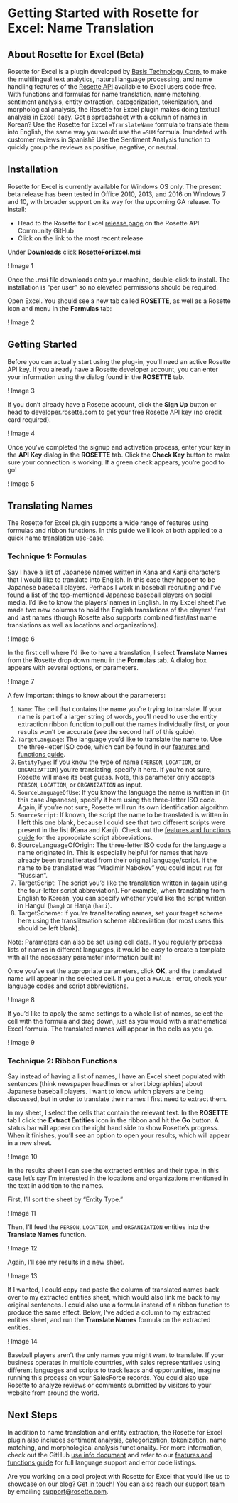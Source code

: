 # Getting Started with Rosette for Excel: Name Translation
## About Rosette for Excel (Beta)
Rosette for Excel is a plugin developed by [Basis Technology Corp.](https://www.rosette.com/about-us/) to make the multilingual text analytics, natural language processing, and name handling features of the [Rosette API](https://developer.rosette.com/) available to Excel users code-free. With functions and formulas for name translation, name matching, sentiment analysis, entity extraction, categorization, tokenization, and morphological analysis, the Rosette for Excel plugin makes doing textual analysis in Excel easy. Got a spreadsheet with a column of names in Korean? Use the Rosette for Excel `=TranslateName` formula to translate them into English, the same way you would use the `=SUM` formula. Inundated with customer reviews in Spanish? Use the Sentiment Analysis function to quickly group the reviews as positive, negative, or neutral. 
## Installation
Rosette for Excel is currently available for Windows OS only. The present beta release has been tested in Office 2010, 2013, and 2016 on Windows 7 and 10, with broader support on its way for the upcoming GA release. To install:
* Head to the Rosette for Excel [release page](https://github.com/rosette-api-community/rosette-for-excel/releases) on the Rosette API Community GitHub
* Click on the link to the most recent release 

Under **Downloads** click **RosetteForExcel.msi** 

! Image 1

Once the .msi file downloads onto your machine, double-click to install. The installation is "per user” so no elevated permissions should be required.

Open Excel. You should see a new tab called **ROSETTE**, as well as a Rosette icon and menu in the **Formulas** tab:

! Image 2

## Getting Started
Before you can actually start using the plug-in, you’ll need an active Rosette API key. If you already have a Rosette developer account, you can enter your information using the dialog found in the **ROSETTE** tab.

! Image 3

If you don’t already have a Rosette account, click the **Sign Up** button or head to developer.rosette.com to get your free Rosette API key (no credit card required). 

! Image 4

Once you’ve completed the signup and activation process, enter your key in the **API Key** dialog in the **ROSETTE** tab. Click the **Check Key** button to make sure your connection is working. If a green check appears, you’re good to go! 

! Image 5

## Translating Names
The Rosette for Excel plugin supports a wide range of features using formulas and ribbon functions. In this guide we’ll look at both applied to a quick name translation use-case.
### Technique 1: Formulas
Say I have a list of Japanese names written in Kana and Kanji characters that I would like to translate into English. In this case they happen to be Japanese baseball players. Perhaps I work in baseball recruiting and I’ve found a list of the top-mentioned Japanese baseball players on social media. I’d like to know the players’ names in English. In my Excel sheet I’ve made two new columns to hold the English translations of the players’ first and last names (though Rosette also supports combined first/last name translations as well as locations and organizations).

! Image 6

In the first cell where I’d like to have a translation, I select **Translate Names** from the Rosette drop down menu in the **Formulas** tab. A dialog box appears with several options, or parameters.

! Image 7

A few important things to know about the parameters: 
1. `Name`: The cell that contains the name you’re trying to translate. If your name is part of a larger string of words, you’ll need to use the entity extraction ribbon function to pull out the names individually first, or your results won’t be accurate (see the second half of this guide).
2. `TargetLanguage`: The language you’d like to translate the name to. Use the three-letter ISO code, which can be found in our [features and functions guide](https://developer.rosette.com/features-and-functions).
3. `EntityType`: If you know the type of name (`PERSON`, `LOCATION`, or `ORGANIZATION`) you’re translating, specify it here. If you’re not sure, Rosette will make its best guess. Note, this parameter only accepts `PERSON`, `LOCATION`, or `ORGANIZATION` as input.
4. `SourceLanguageOfUse`: If you know the language the name is written in (in this case Japanese), specify it here using the three-letter ISO code. Again, if you’re not sure, Rosette will run its own identification algorithm. 
5. `SourceScript`: If known, the script the name to be translated is written in. I left this one blank, because I could see that two different scripts were present in the list (Kana and Kanji). Check out the [features and functions guide](https://developer.rosette.com/features-and-functions) for the appropriate script abbreviations.
6. SourceLanguageOfOrigin: The three-letter ISO code for the language a name originated in. This is especially helpful for names that have already been transliterated from their original language/script. If the name to be translated was “Vladimir Nabokov” you could input `rus` for “Russian”. 
7. TargetScript: The script you’d like the translation written in (again using the four-letter script abbreviation). For example, when translating from English to Korean, you can specify whether you’d like the script written in Hangul (`hang`) or Hanja (`hani`). 
8. TargetScheme: If you’re transliterating names, set your target scheme here using the transliteration scheme abbreviation (for most users this should be left blank).

Note: Parameters can also be set using cell data. If you regularly process lists of names in different languages, it would be easy to create a template with all the necessary parameter information built in!

Once you’ve set the appropriate parameters, click **OK**, and the translated name will appear in the selected cell. If you get a `#VALUE!` error, check your language codes and script abbreviations. 

! Image 8

If you’d like to apply the same settings to a whole list of names, select the cell with the formula and drag down, just as you would with a mathematical Excel formula. The translated names will appear in the cells as you go.

! Image 9

### Technique 2: Ribbon Functions
Say instead of having a list of names, I have an Excel sheet populated with sentences (think newspaper headlines or short biographies) about Japanese baseball players. I want to know which players are being discussed, but in order to translate their names I first need to extract them. 

In my sheet, I select the cells that contain the relevant text. In the **ROSETTE** tab I click the **Extract Entities** icon in the ribbon and hit the **Go** button. A status bar will appear on the right hand side to show Rosette’s progress. When it finishes, you’ll see an option to open your results, which will appear in a new sheet. 

! Image 10

In the results sheet I can see the extracted entities and their type. In this case let’s say I’m interested in the locations and organizations mentioned in the text in addition to the names. 

First, I’ll  sort the sheet by “Entity Type.” 

! Image 11

Then, I’ll feed the `PERSON`, `LOCATION`, and `ORGANIZATION` entities into the **Translate Names** function. 

! Image 12

Again, I’ll see my results in a new sheet.

! Image 13

If I wanted, I could copy and paste the column of translated names back over to my extracted entities sheet, which would also link me back to my original sentences. I could also use a formula instead of a ribbon function to produce the same effect. Below, I’ve added a column to my extracted entities sheet, and run the **Translate Names** formula on the extracted entities.

! Image 14

Baseball players aren’t the only names you might want to translate. If your business operates in multiple countries, with sales representatives using different languages and scripts to track leads and opportunities, imagine running this process on your SalesForce records. You could also use Rosette to analyze reviews or comments submitted by visitors to your website from around the world. 
## Next Steps
In addition to name translation and entity extraction, the Rosette for Excel plugin also includes sentiment analysis, categorization, tokenization, name matching, and morphological analysis functionality. For more information, check out the GitHub [use info document](/UseInfo.md) and refer to our [features and functions guide](https://developer.rosette.com/features-and-functions) for full language support and error code listings. 

Are you working on a cool project with Rosette for Excel that you’d like us to showcase on our blog? [Get in touch](mailto:community@rosette.com)! You can also reach our support team by emailing support@rosette.com. 
